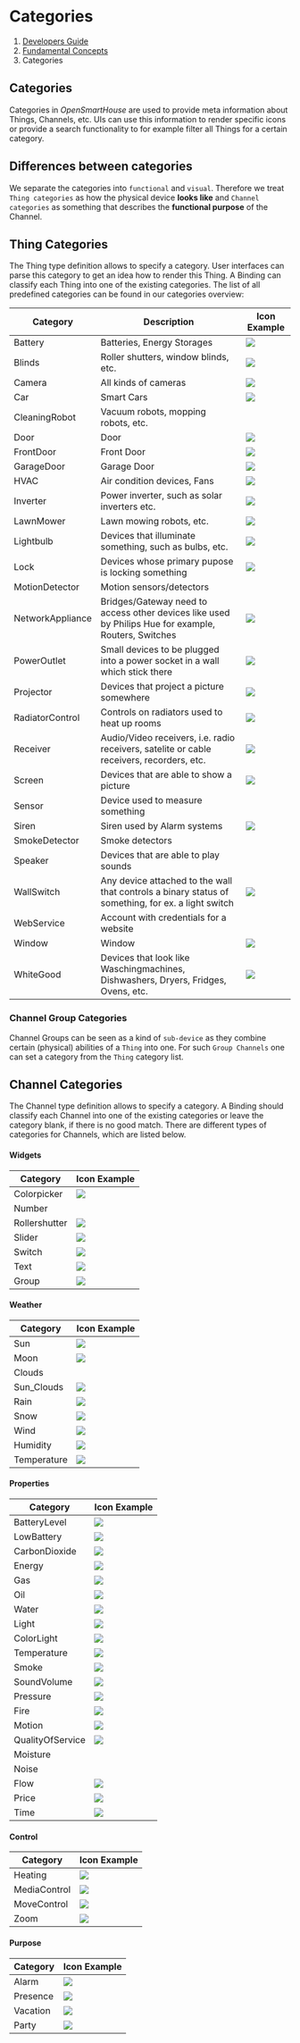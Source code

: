 # Categories

<nav aria-label="breadcrumb">
  <ol class="breadcrumb">
    <li class="breadcrumb-item"><a href="../index.php">Developers Guide</a></li>
    <li class="breadcrumb-item"><a href="index.php">Fundamental Concepts</a></li>
    <li class="breadcrumb-item active" aria-current="page">Categories</li>
  </ol>
</nav>

## Categories

Categories in _OpenSmartHouse_ are used to provide meta information about Things, Channels, etc. UIs can use this information to render specific icons or provide a search functionality to for example filter all Things for a certain category.

## Differences between categories

We separate the categories into `functional` and `visual`.
Therefore we treat `Thing categories` as how the physical device **looks like** and `Channel categories` as something that describes the **functional purpose** of the Channel.

## Thing Categories

The Thing type definition allows to specify a category.
User interfaces can parse this category to get an idea how to render this Thing.
A Binding can classify each Thing into one of the existing categories.
The list of all predefined categories can be found in our categories overview:

| Category         | Description                                                                                          | Icon Example    |
|------------------|------------------------------------------------------------------------------------------------------|-----------------|
| Battery          | Batteries, Energy Storages                                                                           | ![](iconsets/classic/battery.png)     |
| Blinds           | Roller shutters, window blinds, etc.                                                                 | ![](iconsets/classic/blinds.png)      |
| Camera           | All kinds of cameras                                                                                 | ![](iconsets/classic/camera.png)      |
| Car              | Smart Cars                                                                                           | ![](iconsets/classic/garage_detached_selected.png)  |
| CleaningRobot    | Vacuum robots, mopping robots, etc.                                                                  |                 |
| Door             | Door                                                                                                 | ![](iconsets/classic/door.png)        |
| FrontDoor        | Front Door                                                                                           | ![](iconsets/classic/frontdoor.png)   |
| GarageDoor       | Garage Door                                                                                          | ![](iconsets/classic/garagedoor.png)  |
| HVAC             | Air condition devices, Fans                                                                          | ![](iconsets/classic/fan_ceiling.png) |
| Inverter         | Power inverter, such as solar inverters etc.                                                         | ![](iconsets/classic/solarplant.png)  |
| LawnMower        | Lawn mowing robots, etc.                                                                             | ![](iconsets/classic/lawnmower.png)   |
| Lightbulb        | Devices that illuminate something, such as bulbs, etc.                                               | ![](iconsets/classic/lightbulb.png)   |
| Lock             | Devices whose primary pupose is locking something                                                    | ![](iconsets/classic/lock.png)        |
| MotionDetector   | Motion sensors/detectors                                                                             |                 |
| NetworkAppliance | Bridges/Gateway need to access other devices like used by Philips Hue for example, Routers, Switches | ![](iconsets/classic/network.png)     |
  PowerOutlet      | Small devices to be plugged into a power socket in a wall which stick there                          | ![](iconsets/classic/poweroutlet.png) |
| Projector        | Devices that project a picture somewhere                                                             | ![](iconsets/classic/projector.png)   |
| RadiatorControl  | Controls on radiators used to heat up rooms                                                          | ![](iconsets/classic/radiator.png)    |
| Receiver         | Audio/Video receivers, i.e. radio receivers, satelite or cable receivers, recorders, etc.            | ![](iconsets/classic/receiver.png)    |
| Screen           | Devices that are able to show a picture                                                              | ![](iconsets/classic/screen.png)     |
| Sensor           | Device used to measure something                                                                     |                 |
| Siren            | Siren used by Alarm systems                                                                          | ![](iconsets/classic/siren.png)       |
| SmokeDetector    | Smoke detectors                                                                                      |                 |
| Speaker          | Devices that are able to play sounds                                                                 |                 |
| WallSwitch       | Any device attached to the wall that controls a binary status of something, for ex. a light switch   | ![](iconsets/classic/wallswitch.png)  |
| WebService       | Account with credentials for a website                                                               |                 |
| Window           | Window                                                                                               | ![](iconsets/classic/window.png)      |
| WhiteGood        | Devices that look like Waschingmachines, Dishwashers, Dryers, Fridges, Ovens, etc.                   | ![](iconsets/classic/whitegood.png)   |

### Channel Group Categories

Channel Groups can be seen as a kind of `sub-device` as they combine certain (physical) abilities of a `Thing` into one. For such `Group Channels` one can set a category from the `Thing` category list.

## Channel Categories

The Channel type definition allows to specify a category.
A Binding should classify each Channel into one of the existing categories or leave the category blank, if there is no good match.
There are different types of categories for Channels, which are listed below.

#### Widgets

| Category      | Icon Example                             |
|---------------|------------------------------------------|
| Colorpicker   | ![](iconsets/classic/colorpicker.png)    |
| Number        |                                          |
| Rollershutter | ![](iconsets/classic/rollershutter.png)  |
| Slider        | ![](iconsets/classic/slider.png)         |
| Switch        | ![](iconsets/classic/switch.png)         |
| Text          | ![](iconsets/classic/text.png)           |
| Group         | ![](iconsets/classic/group.png)          |

#### Weather

| Category    | Icon Example                           |
|-------------|----------------------------------------|
| Sun         | ![](iconsets/classic/sun.png)          |
| Moon        | ![](iconsets/classic/moon.png)         |
| Clouds      |                                        |
| Sun_Clouds  | ![](iconsets/classic/sun_clouds.png)   |
| Rain        | ![](iconsets/classic/rain.png)         |
| Snow        | ![](iconsets/classic/snow.png)         |
| Wind        | ![](iconsets/classic/wind.png)         |
| Humidity    | ![](iconsets/classic/humidity.png)     |
| Temperature | ![](iconsets/classic/temperature.png)  |

#### Properties

| Category         | Icon Example                                |
|------------------|---------------------------------------------|
| BatteryLevel     | ![](iconsets/classic/batterylevel.png)     |
| LowBattery       | ![](iconsets/classic/lowbattery.png)       |
| CarbonDioxide    | ![](iconsets/classic/carbondioxide.png)    |
| Energy           | ![](iconsets/classic/energy.png)           |
| Gas              | ![](iconsets/classic/gas.png)              |
| Oil              | ![](iconsets/classic/oil.png)              |
| Water            | ![](iconsets/classic/water.png)            |
| Light            | ![](iconsets/classic/light.png)            |
| ColorLight       | ![](iconsets/classic/colorlight.png)       |
| Temperature      | ![](iconsets/classic/temperature.png)      |
| Smoke            | ![](iconsets/classic/smoke.png)            |
| SoundVolume      | ![](iconsets/classic/soundvolume.png)      |
| Pressure         | ![](iconsets/classic/pressure.png)         |
| Fire             | ![](iconsets/classic/fire.png)             |
| Motion           | ![](iconsets/classic/motion.png)           |
| QualityOfService | ![](iconsets/classic/qualityofservice.png) |
| Moisture         |                                            |
| Noise            |                                            |
| Flow             | ![](iconsets/classic/flow.png)             |
| Price            | ![](iconsets/classic/price.png)            |
| Time             | ![](iconsets/classic/time.png)             |

#### Control

| Category     | Icon Example                            |
|--------------|-----------------------------------------|
| Heating      | ![](iconsets/classic/heating.png)      |
| MediaControl | ![](iconsets/classic/mediacontrol.png) |
| MoveControl  | ![](iconsets/classic/movecontrol.png)  |
| Zoom         | ![](iconsets/classic/zoom.png)         |

#### Purpose

| Category | Icon Example                        |
|----------|-------------------------------------|
| Alarm    | ![](iconsets/classic/alarm.png)    |
| Presence | ![](iconsets/classic/presence.png) |
| Vacation | ![](iconsets/classic/vacation.png) |
| Party    | ![](iconsets/classic/party.png)    |
